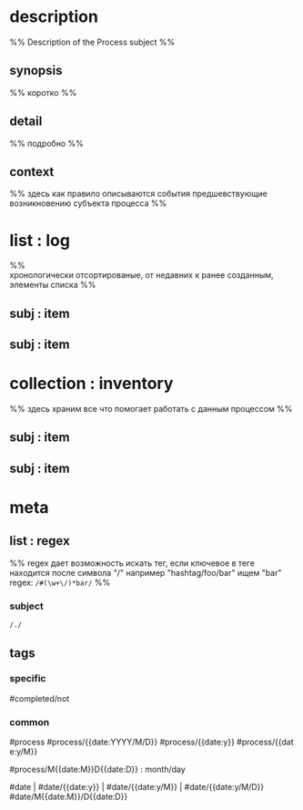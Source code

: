 # description 
%% 
Description of the Process subject
%%
## synopsis
%% 
коротко
%%
## detail
%%
подробно
%%
## context
%%
здесь как правило описываются события предшевствующие возникновению субъекта процесса
%%
# list  : log
%%  
хронологически отсортированые, от недавних к ранее созданным, элементы списка 
%%
## subj : item
## subj : item
# collection : inventory
%% 
здесь храним все что помогает работать с данным процессом
%%
## subj : item
## subj : item
# meta
## list : regex
%% 
regex дает возможность искать тег, если ключевое в теге находится после символа "/"
например "hashtag/foo/bar"
ищем "bar"
regex: 
``/#(\w+\/)*bar/``
%%
### subject
```regex
/./
```
## tags
### specific
#completed/not
### common
#process #process/{{date:YYYY/M/D}} #process/{{date:y}} #process/{{date:y/M}}

#process/M{{date:M}}D{{date:D}} : month/day

#date | #date/{{date:y}} | #date/{{date:y/M}} | #date/{{date:y/M/D}}
#date/M{{date:M}}/D{{date:D}}
